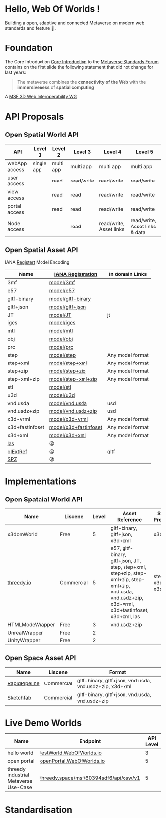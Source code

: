 # Hello, Web Of Worlds !

Building a open, adaptive and connected Metaverse on modern web standards and feature :rocket: . 

# Foundation  

The Core Introduction [Core Introduction](https://metaverse-standards.org/#slides) to the [Metaverse Standards Forum](https://metaverse-standards.org) contains on the first slide the following statement that did not change for last years:

> The metaverse combines the **connectivity of the Web** with the **immersiveness** of **spatial computing**

A [MSF 3D Web Interoperability WG](https://metaverse-standards.org/domain-groups/3d-web-interoperability/)

# API Proposals

## Open Spatial World API


| API | Level 1 | Level 2 | Level 3 | Level 4 | Level 5 |
| --- | --- | --- | --- | --- | ---  |
| webApp access | single app | multi app | multi app | multi app | multi app  |
| user access |  | read | read/write | read/write | read/write  |
| view access |  | read | read | read/write | read/write  |
| portal access |  | read | read | read/write | read/write  |
| Node access |  |  | read | read/write, Asset links | read/write, Asset links & data  |


## Open Spatial Asset API

IANA [Registert](https://www.iana.org/assignments/media-types/media-types.xhtml#model) Model Encoding

| Name | [IANA Registration](https://www.iana.org/assignments/media-types/media-types.xhtml#model) | In domain Links |
| --- | --- | --- |
| 3mf | [model/3mf](https://www.iana.org/assignments/media-types/model/3mf) | |
| e57 | [model/e57](https://www.iana.org/assignments/media-types/model/e57) | |
| gltf-binary | [model/gltf-binary](https://www.iana.org/assignments/media-types/model/gltf-binary) | |
| gltf+json | [model/gltf+json](https://www.iana.org/assignments/media-types/model/gltf+json) | |
| JT | [model/JT](https://www.iana.org/assignments/media-types/model/JT) | jt |
| iges | [model/iges](https://www.iana.org/assignments/media-types/model/iges) | |
| mtl | [model/mtl](https://www.iana.org/assignments/media-types/model/mtl) | |
| obj | [model/obj](https://www.iana.org/assignments/media-types/model/obj) | |
| prc | [model/prc](https://www.iana.org/assignments/media-types/model/prc) | |
| step | [model/step](https://www.iana.org/assignments/media-types/model/step) | Any model format |
| step+xml | [model/step+xml](https://www.iana.org/assignments/media-types/model/step+xml) | Any model format |
| step+zip | [model/step+zip](https://www.iana.org/assignments/media-types/model/step-xml+zip) | Any model format |
| step-xml+zip | [model/step-xml+zip](https://www.iana.org/assignments/media-types/model/step-xml+zip) | Any model format |
| stl | [model/stl](https://www.iana.org/assignments/media-types/model/stl) | |
| u3d | [model/u3d](https://www.iana.org/assignments/media-types/model/u3d) | |
| vnd.usda | [model/vnd.usda](https://www.iana.org/assignments/media-types/model/vnd.usda) | usd |
| vnd.usdz+zip | [model/vnd.usdz+zip](https://www.iana.org/assignments/media-types/model/vnd.usdz+zip) | usd |
| x3d-vrml | [model/x3d-vrml](https://www.iana.org/assignments/media-types/model/x3d-vrml) | Any model format |
| x3d+fastinfoset | [model/x3d+fastinfoset](https://www.iana.org/assignments/media-types/model/x3d+fastinfoset) | Any model format |
| x3d+xml | [model/x3d+xml](https://www.iana.org/assignments/media-types/model/x3d+xml) | Any model format |
| [las](https://en.wikipedia.org/wiki/LAS_file_format) | 😦 | |
| [glExtRef](https://github.com/KhronosGroup/glTF-External-Reference) | 😦 | gltf |
| [SPZ](https://github.com/nianticlabs/spz) | 😦 | |

# Implementations

## Open Spataial World API

| Name | Liscene | Level | Asset Reference | Structure Provisioning |  
| --- | --- | --- | --- | --- | 
| x3domWorld | Free | 5  | gltf-binary, gltf+json, x3d+xml | x3d+xml |
| [threedy.io](https://www.threedy.io) | Commercial | 5 | e57, gltf-binary, gltf+json, JT, step, step+xml, step+zip, step-xml+zip, step-xml+zip, vnd.usda, vnd.usdz+zip, x3d-vrml, x3d+fastinfoset, x3d+xml, las | step+xml, x3d-vrml, x3d-vrml 
| HTMLModeWrapper | Free | 3  | vnd.usdz+zip | |
| UnrealWrapper | Free | 2 | |
| UnityWrapper | Free | 2 | |

## Open Space Asset API

| Name | Liscene | Format | 
| --- | --- | --- |
| [RapidPipeline](https://rapidpipeline.com) | Commercial | gltf-binary, gltf+json, vnd.usda, vnd.usdz+zip, x3d+xml |
| [Sketchfab](https://sketchfab.com) | Commercial | gltf-binary, gltf+json, vnd.usda, vnd.usdz+zip |

# Live Demo Worlds

| Name | Endpoint | API Level |
| --- | --- | --- |
| hello world | [testWorld.WebOfWorlds.io](https://testWorld.OpenSpatialWorld.io) | 3 | 
| open portal | [openPortal.WebOfWorlds.io](https://testWorld.OpenSpatialWorld.io) | 5 | 
| threedy industrial Metaverse Use-Case | [threedy.space/msf/60394sdf6/api/osw/v1](http://threedy.space/msf/60394sdf6/api/osw/v1) | 5 | 

# Standardisation
